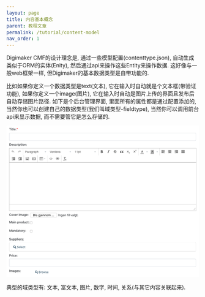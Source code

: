 ```yaml
---
layout: page
title: 内容基本概念
parent: 教程文章
permalink: /tutorial/content-model
nav_order: 1
---
```


Digimaker CMF的设计理念是, 通过一些模型配置(contenttype.json), 自动生成类似于ORM的实体(Enity), 然后通过api来操作这些Entity来操作数据. 这好像与一般web框架一样, 但Digimaker的基本数据类型是自带功能的. 

比如如果你定义一个数据类型是text(文本), 它在输入时自动就是个文本框(带验证功能), 如果你定义一个image(图片), 它在输入时自动是图片上传的界面且发布后自动存储图片路径. 如下是个后台管理界面, 里面所有的属性都是通过配置添加的, 当然你也可以创建自己的数据类型(我们叫域类型-fieldtype), 当然你可以调用前台api来显示数据, 而不需要管它是怎么存储的.


<img src="./eui-input.png" width="700px" />


典型的域类型有: 文本, 富文本, 图片, 数字, 时间, 关系(与其它内容关联起来).
